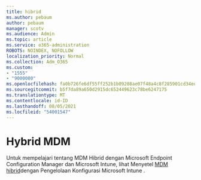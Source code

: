 ```yaml
---
title: hibrid
ms.author: pebaum
author: pebaum
manager: scotv
ms.audience: Admin
ms.topic: article
ms.service: o365-administration
ROBOTS: NOINDEX, NOFOLLOW
localization_priority: Normal
ms.collection: Adm_O365
ms.custom:
- "1555"
- "9000080"
ms.openlocfilehash: fa0b726fe6df55ff252b1b09208ae07f48a4c8f285901cd34ee356fd842b0507
ms.sourcegitcommit: b5f7da89a650d2915dc652449623c78be6247175
ms.translationtype: MT
ms.contentlocale: id-ID
ms.lasthandoff: 08/05/2021
ms.locfileid: "54001547"
---
```

# <a name="hybrid-mdm"></a>Hybrid MDM

Untuk mempelajari tentang MDM Hibrid dengan Microsoft Endpoint Configuration Manager dan Microsoft Intune, lihat Menyetel [MDM hibrid](https://docs.microsoft.com/configmgr/mdm/deploy-use/setup-hybrid-mdm)dengan Pengelolaan Konfigurasi Microsoft Intune .